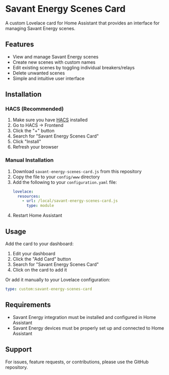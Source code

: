 # Savant Energy Scenes Card

A custom Lovelace card for Home Assistant that provides an interface for managing Savant Energy scenes.

## Features

- View and manage Savant Energy scenes
- Create new scenes with custom names
- Edit existing scenes by toggling individual breakers/relays
- Delete unwanted scenes
- Simple and intuitive user interface

## Installation

### HACS (Recommended)

1. Make sure you have [HACS](https://hacs.xyz/) installed
2. Go to HACS → Frontend
3. Click the "+" button
4. Search for "Savant Energy Scenes Card"
5. Click "Install"
6. Refresh your browser

### Manual Installation

1. Download `savant-energy-scenes-card.js` from this repository
2. Copy the file to your `config/www` directory
3. Add the following to your `configuration.yaml` file:
   ```yaml
   lovelace:
     resources:
       - url: /local/savant-energy-scenes-card.js
         type: module
   ```
4. Restart Home Assistant

## Usage

Add the card to your dashboard:

1. Edit your dashboard
2. Click the "Add Card" button
3. Search for "Savant Energy Scenes Card"
4. Click on the card to add it

Or add it manually to your Lovelace configuration:

```yaml
type: custom:savant-energy-scenes-card
```

## Requirements

- Savant Energy integration must be installed and configured in Home Assistant
- Savant Energy devices must be properly set up and connected to Home Assistant

## Support

For issues, feature requests, or contributions, please use the GitHub repository.
